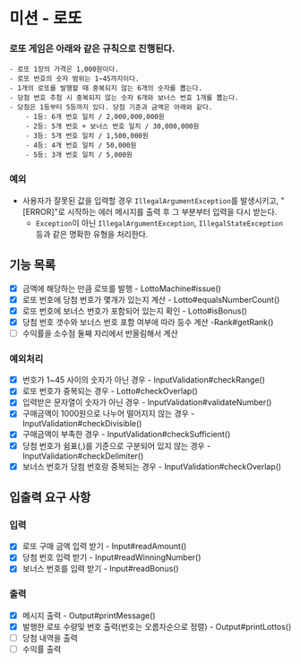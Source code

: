# 미션 - 로또

### 로또 게임은 아래와 같은 규칙으로 진행된다.

```
- 로또 1장의 가격은 1,000원이다.
- 로또 번호의 숫자 범위는 1~45까지이다.
- 1개의 로또를 발행할 때 중복되지 않는 6개의 숫자를 뽑는다.
- 당첨 번호 추첨 시 중복되지 않는 숫자 6개와 보너스 번호 1개를 뽑는다.
- 당첨은 1등부터 5등까지 있다. 당첨 기준과 금액은 아래와 같다.
    - 1등: 6개 번호 일치 / 2,000,000,000원
    - 2등: 5개 번호 + 보너스 번호 일치 / 30,000,000원
    - 3등: 5개 번호 일치 / 1,500,000원
    - 4등: 4개 번호 일치 / 50,000원
    - 5등: 3개 번호 일치 / 5,000원
```

### 예외

- 사용자가 잘못된 값을 입력할 경우 `IllegalArgumentException`를 발생시키고, "[ERROR]"로 시작하는 에러 메시지를 출력 후 그 부분부터 입력을 다시 받는다.
    - `Exception`이 아닌 `IllegalArgumentException`, `IllegalStateException` 등과 같은 명확한 유형을 처리한다.

## 기능 목록

- [x] 금액에 해당하는 만큼 로또를 발행 - LottoMachine#issue()
- [x] 로또 번호에 당첨 번호가 몇개가 있는지 계산 - Lotto#equalsNumberCount()
- [x] 로또 번호에 보너스 번호가 포함되어 있는지 확인 - Lotto#isBonus()
- [x] 당첨 번호 갯수와 보너스 번호 포함 여부에 따라 등수 계산 -Rank#getRank()
- [ ] 수익률을 소수점 둘째 자리에서 반올림해서 계산

### 예외처리

- [x] 번호가 1~45 사이의 숫자가 아닌 경우 - InputValidation#checkRange()
- [x] 로또 번호가 중복되는 경우 - Lotto#checkOverlap()
- [x] 입력받은 문자열이 숫자가 아닌 경우 - InputValidation#validateNumber()
- [x] 구매금액이 1000원으로 나누어 떨어지지 않는 경우 - InputValidation#checkDivisible()
- [x] 구매금액이 부족한 경우 - InputValidation#checkSufficient()
- [x] 당첨 번호가 쉼표(,)를 기준으로 구분되어 있지 않는 경우 -InputValidation#checkDelimiter()
- [x] 보너스 번호가 당첨 번호랑 중복되는 경우 - InputValidation#checkOverlap()

## 입출력 요구 사항

### 입력

- [x] 로또 구매 금액 입력 받기 - Input#readAmount()
- [x] 당첨 번호 입력 받기 - Input#readWinningNumber()
- [x] 보너스 번호를 입력 받기 - Input#readBonus()

### 출력

- [x] 메시지 출력 - Output#printMessage()
- [x] 발행한 로또 수량및 번호 출력(번호는 오름차순으로 정렬) - Output#printLottos()
- [ ] 당첨 내역을 출력
- [ ] 수익률 출력